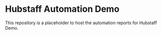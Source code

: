 # Hubstaff Automation Demo

This repository is a placeholder to host the automation reports for Hubstaff Demo.